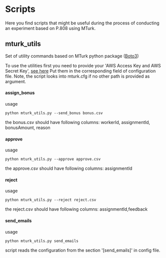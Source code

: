 # Scripts
Here you find scripts that might be useful during the process of conducting an experiment based on P.808 using MTurk.

## mturk_utils
Set of utility commands based on MTurk python package ([Boto3](https://boto3.amazonaws.com/v1/documentation/api/latest/reference/services/mturk.html#MTurk.Client.reject_assignment))

To use the utilities first you need to provide your 'AWS Access Key and AWS Secret Key', [see here](https://requester.mturk.com/developer)
Put them in the corresponding field of configuration file.
Note, the script looks into mturk.cfg if no other path is provided as argument.

#### assign_bonus
usage
```
python mturk_utils.py --send_bonus bonus.csv 
```
the bonus.csv should have following columns: workerId, assignmentId, bonusAmount, reason

#### approve
usage
```
python mturk_utils.py --approve approve.csv 
```
the approve.csv should have following columns: assignmentId

#### reject
usage
```
python mturk_utils.py --reject reject.csv 
```
the reject.csv should have following columns: assignmentId,feedback

#### send_emails
usage
```
python mturk_utils.py send_emails 
```
script reads the configuration from the section '[send_emails]' in config file.

